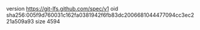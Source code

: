 version https://git-lfs.github.com/spec/v1
oid sha256:005f9d760031c162fa0381942f6fb83dc2006681044477094cc3ec221a509a93
size 4594
